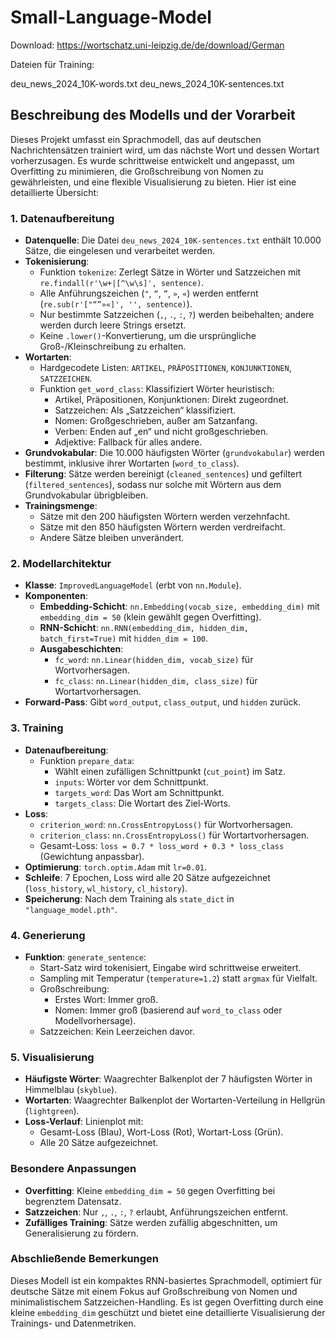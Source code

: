 # Small-Language-Model

Download:
https://wortschatz.uni-leipzig.de/de/download/German

Dateien für Training:

deu_news_2024_10K-words.txt
deu_news_2024_10K-sentences.txt

## Beschreibung des Modells und der Vorarbeit

Dieses Projekt umfasst ein Sprachmodell, das auf deutschen Nachrichtensätzen trainiert wird, um das nächste Wort und dessen Wortart vorherzusagen. Es wurde schrittweise entwickelt und angepasst, um Overfitting zu minimieren, die Großschreibung von Nomen zu gewährleisten, und eine flexible Visualisierung zu bieten. Hier ist eine detaillierte Übersicht:

### 1. Datenaufbereitung
- **Datenquelle**: Die Datei `deu_news_2024_10K-sentences.txt` enthält 10.000 Sätze, die eingelesen und verarbeitet werden.
- **Tokenisierung**: 
  - Funktion `tokenize`: Zerlegt Sätze in Wörter und Satzzeichen mit `re.findall(r'\w+|[^\w\s]', sentence)`.
  - Alle Anführungszeichen (`"`, `“`, `”`, `»`, `«`) werden entfernt (`re.sub(r'["“”»«]', '', sentence)`).
  - Nur bestimmte Satzzeichen (`,`, `.`, `:`, `?`) werden beibehalten; andere werden durch leere Strings ersetzt.
  - Keine `.lower()`-Konvertierung, um die ursprüngliche Groß-/Kleinschreibung zu erhalten.
- **Wortarten**:
  - Hardgecodete Listen: `ARTIKEL`, `PRÄPOSITIONEN`, `KONJUNKTIONEN`, `SATZZEICHEN`.
  - Funktion `get_word_class`: Klassifiziert Wörter heuristisch:
    - Artikel, Präpositionen, Konjunktionen: Direkt zugeordnet.
    - Satzzeichen: Als „Satzzeichen“ klassifiziert.
    - Nomen: Großgeschrieben, außer am Satzanfang.
    - Verben: Enden auf „en“ und nicht großgeschrieben.
    - Adjektive: Fallback für alles andere.
- **Grundvokabular**: Die 10.000 häufigsten Wörter (`grundvokabular`) werden bestimmt, inklusive ihrer Wortarten (`word_to_class`).
- **Filterung**: Sätze werden bereinigt (`cleaned_sentences`) und gefiltert (`filtered_sentences`), sodass nur solche mit Wörtern aus dem Grundvokabular übrigbleiben.
- **Trainingsmenge**:
  - Sätze mit den 200 häufigsten Wörtern werden verzehnfacht.
  - Sätze mit den 850 häufigsten Wörtern werden verdreifacht.
  - Andere Sätze bleiben unverändert.

### 2. Modellarchitektur
- **Klasse**: `ImprovedLanguageModel` (erbt von `nn.Module`).
- **Komponenten**:
  - **Embedding-Schicht**: `nn.Embedding(vocab_size, embedding_dim)` mit `embedding_dim = 50` (klein gewählt gegen Overfitting).
  - **RNN-Schicht**: `nn.RNN(embedding_dim, hidden_dim, batch_first=True)` mit `hidden_dim = 100`.
  - **Ausgabeschichten**:
    - `fc_word`: `nn.Linear(hidden_dim, vocab_size)` für Wortvorhersagen.
    - `fc_class`: `nn.Linear(hidden_dim, class_size)` für Wortartvorhersagen.
- **Forward-Pass**: Gibt `word_output`, `class_output`, und `hidden` zurück.

### 3. Training
- **Datenaufbereitung**:
  - Funktion `prepare_data`: 
    - Wählt einen zufälligen Schnittpunkt (`cut_point`) im Satz.
    - `inputs`: Wörter vor dem Schnittpunkt.
    - `targets_word`: Das Wort am Schnittpunkt.
    - `targets_class`: Die Wortart des Ziel-Worts.
- **Loss**:
  - `criterion_word`: `nn.CrossEntropyLoss()` für Wortvorhersagen.
  - `criterion_class`: `nn.CrossEntropyLoss()` für Wortartvorhersagen.
  - Gesamt-Loss: `loss = 0.7 * loss_word + 0.3 * loss_class` (Gewichtung anpassbar).
- **Optimierung**: `torch.optim.Adam` mit `lr=0.01`.
- **Schleife**: 7 Epochen, Loss wird alle 20 Sätze aufgezeichnet (`loss_history`, `wl_history`, `cl_history`).
- **Speicherung**: Nach dem Training als `state_dict` in `"language_model.pth"`.

### 4. Generierung
- **Funktion**: `generate_sentence`:
  - Start-Satz wird tokenisiert, Eingabe wird schrittweise erweitert.
  - Sampling mit Temperatur (`temperature=1.2`) statt `argmax` für Vielfalt.
  - Großschreibung:
    - Erstes Wort: Immer groß.
    - Nomen: Immer groß (basierend auf `word_to_class` oder Modellvorhersage).
  - Satzzeichen: Kein Leerzeichen davor.

### 5. Visualisierung
- **Häufigste Wörter**: Waagrechter Balkenplot der 7 häufigsten Wörter in Himmelblau (`skyblue`).
- **Wortarten**: Waagrechter Balkenplot der Wortarten-Verteilung in Hellgrün (`lightgreen`).
- **Loss-Verlauf**: Linienplot mit:
  - Gesamt-Loss (Blau), Wort-Loss (Rot), Wortart-Loss (Grün).
  - Alle 20 Sätze aufgezeichnet.

### Besondere Anpassungen
- **Overfitting**: Kleine `embedding_dim = 50` gegen Overfitting bei begrenztem Datensatz.
- **Satzzeichen**: Nur `,`, `.`, `:`, `?` erlaubt, Anführungszeichen entfernt.
- **Zufälliges Training**: Sätze werden zufällig abgeschnitten, um Generalisierung zu fördern.

### Abschließende Bemerkungen
Dieses Modell ist ein kompaktes RNN-basiertes Sprachmodell, optimiert für deutsche Sätze mit einem Fokus auf Großschreibung von Nomen und minimalistischem Satzzeichen-Handling. Es ist gegen Overfitting durch eine kleine `embedding_dim` geschützt und bietet eine detaillierte Visualisierung der Trainings- und Datenmetriken.


